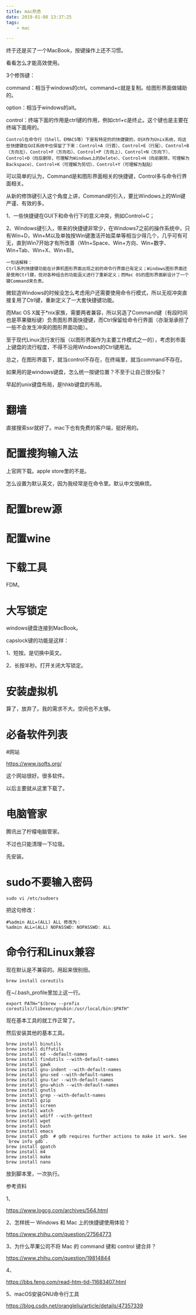 ```yaml
---
title: mac熟悉
date: 2019-01-08 13:37:25
tags:
	- mac

---
```




终于还是买了一个MacBook，按键操作上还不习惯。

看看怎么才能高效使用。

3个修饰键：

command：相当于windows的ctrl。command+c就是复制。给图形界面做辅助的。

option：相当于windows的alt。

control：终端下面的作用是ctrl键的作用，例如ctrl+c是终止。这个键也是主要在终端下面用的。

```
Control在命令行（Shell、EMACS等）下是有特定的的快捷键的，OSX作为Unix系统，将这些快捷键在GUI系统中也保留了下来：Control+A（行首）、Control+E（行尾）、Control+B（方向左）、Control+F（方向右）、Control+P（方向上）、Control+N（方向下）、Control+D（向后删除，可理解为Windows上的Delete）、Control+H（向前删除，可理解为Backspace）、Control+K（可理解为剪切）、Control+Y（可理解为黏贴）
```

可以简单的认为，Command是和图形界面相关的快捷键，Control多与命令行界面相关。

从新的修饰键引入这个角度上讲，Command的引入，要比Windows上的Win键严谨、有效的多。

1、一些快捷键在GUI下和命令行下的意义冲突，例如Control+C；

2、Windows键引入，带来的快捷键非常少，在Windows7之前的操作系统中，只有Win+D，Win+M以及单独按Win键激活开始菜单等相当少得几个，几乎可有可无，直到Win7开始才有所改善（WIn+Space、Win+方向、Win+数字、Win+Tab、Win+X、Win+B)。

```
一句话解释：
Ctrl系列快捷键功能在计算机图形界面出现之前的命令行界面已有定义；Windows图形界面还是使用Ctrl键，但对各种组合的功能涵义进行了重新定义；而Mac OS的图形界面新设计了一个键Command来负责。
```

微软造Windows的时候没怎么考虑用户还需要使用命令行模式，所以无视冲突直接复用了Ctrl键，重新定义了一大套快捷键功能。

而Mac OS X属于*nix家族，需要两者兼容，所以另造了Command键（有段时间也是苹果徽标键）负责图形界面快捷键，而Ctrl保留给命令行界面（亦渐渐承担了一些不会发生冲突的图形界面功能）。

至于现代Linux流行发行版（以图形界面作为主要工作模式之一的），考虑到市面上键盘的流行程度，不得不沿用Windows的Ctrl键用法。



总之，在图形界面下，就当control不存在，在终端里，就当command不存在。



如果用的是windows键盘，怎么统一按键位置？不至于让自己很分裂？



早起的unix键盘布局，是hhkb键盘的布局。



# 翻墙

直接搜索ssr就好了。mac下也有免费的客户端，挺好用的。







# 配置搜狗输入法

上官网下载。apple store里的不是。

怎么设置为默认英文，因为我经常是在命令里。默认中文很麻烦。



# 配置brew源



# 配置wine



# 下载工具

FDM。



# 大写锁定

windows键盘连接到MacBook。

capslock键的功能是这样：

1、短按。是切换中英文。

2、长按半秒。打开关闭大写锁定。



# 安装虚拟机

算了，放弃了。我的需求不大。空间也不太够。



# 必备软件列表







#网站

https://www.isofts.org/

这个网站很好。很多软件。

以后主要就从这里下载了。

# 电脑管家

腾讯出了柠檬电脑管家。

不过也只能清理一下垃圾。

先安装。

# sudo不要输入密码

```
sudo vi /etc/sudoers
```

把这句修改：

```
#%admin ALL=(ALL) ALL 修改为：
%admin ALL=(ALL) NOPASSWD: NOPASSWD: ALL
```



# 命令行和Linux兼容

现在默认是不兼容的。用起来很别扭。

```
brew install coreutils
```

在~/.bash_profile里加上这一行。

```
export PATH="$(brew --prefix coreutils)/libexec/gnubin:/usr/local/bin:$PATH"
```

现在基本工具的就工作正常了。

然后安装其他的基本工具。

```
brew install binutils
brew install diffutils
brew install ed --default-names
brew install findutils --with-default-names
brew install gawk
brew install gnu-indent --with-default-names
brew install gnu-sed --with-default-names
brew install gnu-tar --with-default-names
brew install gnu-which --with-default-names
brew install gnutls
brew install grep --with-default-names
brew install gzip
brew install screen
brew install watch
brew install wdiff --with-gettext
brew install wget
brew install bash
brew install emacs
brew install gdb  # gdb requires further actions to make it work. See `brew info gdb`.
brew install gpatch
brew install m4
brew install make
brew install nano
```

放到脚本里，一次执行。





参考资料

1、

https://www.logcg.com/archives/564.html

2、怎样统一 Windows 和 Mac 上的快捷键使用体验？

https://www.zhihu.com/question/27564773

3、为什么苹果公司不将 Mac 的 command 键和 control 键合并？

https://www.zhihu.com/question/19814844

4、

https://bbs.feng.com/read-htm-tid-11683407.html

5、macOS安装GNU命令行工具

https://blog.csdn.net/orangleliu/article/details/47357339